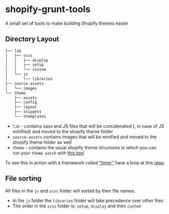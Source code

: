 shopify-grunt-tools
===================

A small set of tools to make building Shopify themes easier


Directory Layout
----------------

```bash
├── lib
│   ├── scss
│   │   ├── display
│   │   ├── setup
│   │   └── custom
│   └── js
│       └── libraries
├── source-assets
│   └── images
└── theme
    ├── assets
    ├── config
    ├── layout
    ├── snippets
    └── themplates
```

- `lib` - contains sass and JS files that will be concatenated (, in case of JS minified) and moved to the shopify theme folder
- `source-assets` contains images that will be minified and moved to the shopify theme folder as well
- `theme` - contains the usual shopify theme structures in which you can run your ```theme watch``` with [this tool](https://github.com/Shopify/shopify_theme)

To see this in action with a framework called ["timer"](https://github.com/Shopify/Timber) have a loop at this [repo](https://github.com/dominikwilkowski/clean-timber)

## File sorting

All files in the ```js``` and ```scss``` folder will sorted by their file names.

* In the ```js``` folder the ```libraries``` folder will take precedence over other files
* The order in the ```scss``` folder is: ```setup```, ```display``` and then ```custom```
